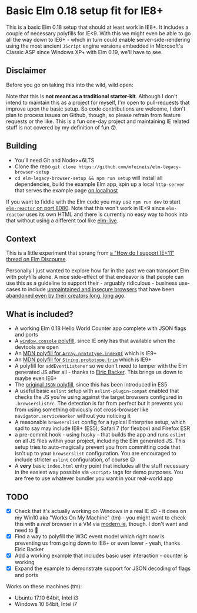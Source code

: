 # Basic Elm 0.18 setup fit for IE8+

This is a basic Elm 0.18 setup that should at least work in IE8+. It includes
a couple of necessary polyfills for IE<9. With this we might even be able to go all 
the way down to IE6+ - which in turn could enable server-side-rendering using the 
most ancient `JScript` engine versions embedded in Microsoft's Classic ASP since
Windows XP+ with Elm 0.19, we'll have to see.

## Disclaimer
Before you go on taking this into the wild, wild open:

Note that this is **not meant as a traditional starter-kit**. Although I don't intend 
to maintain this as a project for myself, I'm open to pull-requests that improve
upon the basic setup. So code contributions are welcome, I don't plan to process 
issues on Github, though, so please refrain from feature requests or the like. This
is a fun one-day project and maintaining IE related stuff is not covered by my
definition of fun 😙.

## Building

* You'll need Git and Node>=6LTS
* Clone the repo `git clone https://github.com/mfeineis/elm-legacy-browser-setup`
* `cd elm-legacy-browser-setup && npm run setup` will install all dependencies,
  build the example Elm app, spin up a local `http-server` that serves the example
  page [on localhost](http://localhost:8081/)

If you want to fiddle with the Elm code you may use `npm run dev` to start 
[`elm-reactor` on port 8080](http://localhost:8080/src/Reactor.elm). Note that this
won't work in IE<9 since `elm-reactor` uses its own HTML and there is currently
no easy way to hook into that without using a different tool like
[elm-live](https://github.com/architectcodes/elm-live).

## Context
This is a little experiment that sprang from
[a "How do I support IE<11" thread on Elm Discourse](https://discourse.elm-lang.org/t/elm-support-for-older-browsers-ie-9-10/744).

Personally I just wanted to explore how far in the past we can transport Elm with
polyfills alone. A nice side-effect of that endeavor is that people can use this 
as a guideline to support their - arguably ridiculous - business use-cases to 
include
[unmaintained and insecure browsers](https://www.microsoft.com/en-gb/windowsforbusiness/end-of-ie-support)
that have been
[abandoned even by their creators long, long ago](https://support.microsoft.com/en-gb/help/17454/lifecycle-faq-internet-explorer).

## What is included?

* A working Elm 0.18 Hello World Counter app complete with JSON flags and ports
* A [`window.console` polyfill](https://github.com/paulmillr/console-polyfill), since IE only has that available when the devtools are open
* An [MDN polyfill for `Array.prototype.indexOf`](https://developer.mozilla.org/en-US/docs/Web/JavaScript/Reference/Global_Objects/Array/indexOf) which is IE9+
* An [MDN polyfill for `String.prototype.trim`](https://developer.mozilla.org/en-US/docs/Web/JavaScript/Reference/Global_Objects/String/trim) which is IE9+
* A polyfill for `addEventListener` so we don't need to temper with the Elm generated JS 
  after all - thanks to [Eiric Backer](https://qiita.com/sounisi5011/items/a8fc80e075e4f767b79a#11).
  This brings us down to maybe even IE6+
* The [original `JSON` polyfill](https://www.json.org/), since this has been introduced in ES5
* A useful basic `eslint` setup with `eslint-plugin-compat` enabled that checks
  the JS you're using against the target browsers configured in `.browserslistrc`. 
  The detection is far from perfect but it prevents you from using something
  obviously not cross-browser like `navigator.serviceWorker` without you noticing it
* A reasonable `browserslist` config for a typical Enterprise setup, which sad to say
  may include IE8+ (ES5), Safari 7 (for flexbox) and Firefox ESR
* a pre-commit hook - using husky - that builds the app and runs `eslint` on all 
  JS files within your project, including the Elm generated JS. This setup tries
  to auto-magically prevent you from committing code that isn't up to your
  `browserslist` configuration. You are encouraged to include stricter `eslint` 
  configuration, of course 😉
* A **very** basic `index.html` entry point that includes all the stuff necessary
  in the easiest way possible via `<script>` tags for demo purposes. You are free 
  to use whatever bundler you want in your real-world app
  
## TODO

* [x] Check that it's actually working on Windows in a real IE xD - it does on my Win10 aka "Works On My Machine" (tm) - you might want to check this with a *real* browser in a VM via [modern.ie](https://modern.ie), though. I don't want and need to 🤗
* [x] Find a way to polyfill the W3C event model which right now is preventing us from
    going down to IE8+ or even lower - yeah, thanks Eiric Backer
* [x] Add a working example that includes basic user interaction - counter is working
* [x] Expand the example to demonstrate support for JSON decoding of flags and ports

Works on these machines (tm):

* Ubuntu 17.10 64bit, Intel i3
* Windows 10 64bit, Intel i7
